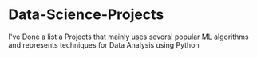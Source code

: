 # Data-Science-Projects
I've Done a list a Projects that mainly uses several popular ML algorithms and represents techniques for Data Analysis using Python

